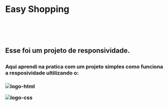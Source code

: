 <h1>Easy Shopping<h1>
<br>
<h2>Esse foi um projeto de responsividade.<h2>
<h3>Aqui aprendi na pratica com um projeto simples como funciona a resposividade ultilizando o:<h3>
<p><img src="https://img.shields.io/badge/HTML-239120?style=for-the-badge&logo=html5&logoColor=white" alt="logo-html"><p>
<p><img src="https://img.shields.io/badge/CSS-CC342D?&style=for-the-badge&logo=css3&logoColor=white" alt="logo-css"><p>
